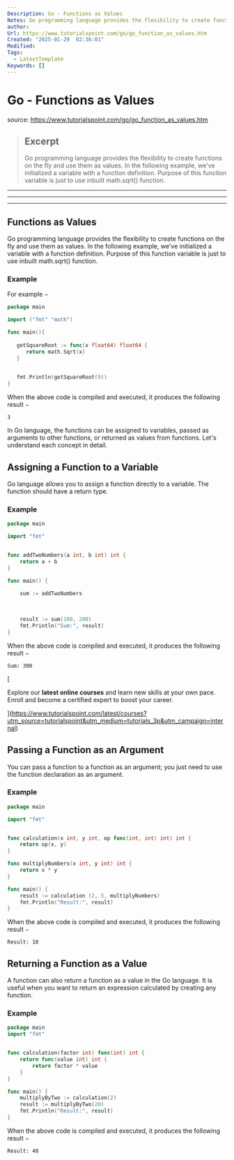 ```yaml
---
Description: Go - Functions as Values
Notes: Go programming language provides the flexibility to create functions on the fly and use them as values. In the following example, we've initialized a variable with a function definition. Purpose of this function variable is just to use inbuilt math.sqrt() function.
author: 
Url: https://www.tutorialspoint.com/go/go_function_as_values.htm
Created: "2025-01-29  02:36:01"
Modified: 
Tags:
  - LatextTemplate
Keywords: []
---
```


# Go - Functions as Values

source: https://www.tutorialspoint.com/go/go_function_as_values.htm

> ## Excerpt
> Go programming language provides the flexibility to create functions on the fly and use them as values. In the following example, we've initialized a variable with a function definition. Purpose of this function variable is just to use inbuilt math.sqrt() function.

---
___

___

## Functions as Values

Go programming language provides the flexibility to create functions on the fly and use them as values. In the following example, we've initialized a variable with a function definition. Purpose of this function variable is just to use inbuilt math.sqrt() function.

### Example

For example −

```go
package main

import ("fmt" "math")

func main(){
   
   getSquareRoot := func(x float64) float64 {
      return math.Sqrt(x)
   }

   
   fmt.Println(getSquareRoot(9))
}
```

When the above code is compiled and executed, it produces the following result −

```
3
```

In Go language, the functions can be assigned to variables, passed as arguments to other functions, or returned as values from functions. Let's understand each concept in detail.

## Assigning a Function to a Variable

Go language allows you to assign a function directly to a variable. The function should have a return type.

### Example

```go
package main

import "fmt"


func addTwoNumbers(a int, b int) int {
    return a + b
}

func main() {
    
    sum := addTwoNumbers

    
    
    result := sum(100, 200)
    fmt.Println("Sum:", result)
}
```

When the above code is compiled and executed, it produces the following result −

```
Sum: 300
```

[

Explore our **latest online courses** and learn new skills at your own pace. Enroll and become a certified expert to boost your career.

](https://www.tutorialspoint.com/latest/courses?utm_source=tutorialspoint&utm_medium=tutorials_3p&utm_campaign=internal)

## Passing a Function as an Argument

You can pass a function to a function as an argument; you just need to use the function declaration as an argument.

### Example

```go
package main

import "fmt"


func calculation(x int, y int, op func(int, int) int) int {
    return op(x, y)
}

func multiplyNumbers(x int, y int) int {
    return x * y
}

func main() {
    result := calculation (2, 5, multiplyNumbers)
    fmt.Println("Result:", result)
}
```

When the above code is compiled and executed, it produces the following result −

```
Result: 10
```

## Returning a Function as a Value

A function can also return a function as a value in the Go language. It is useful when you want to return an expression calculated by creating any function.

### Example

```go
package main
import "fmt"


func calculation(factor int) func(int) int {
    return func(value int) int {
        return factor * value
    }
}

func main() {
    multiplyByTwo := calculation(2)
    result := multiplyByTwo(20)
    fmt.Println("Result:", result)
}
```

When the above code is compiled and executed, it produces the following result −

```
Result: 40
```
